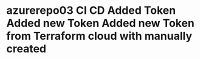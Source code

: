# azurerepo03 CI CD Added Token Added new Token Added new Token from Terraform cloud with manually created
